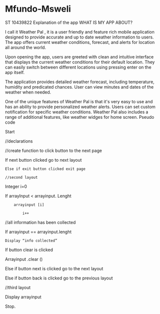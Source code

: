 # Mfundo-Msweli
ST 10439822
Explanation of the app
WHAT IS MY APP ABOUT?​

​I call it Weather Pal , it is a user friendly and feature rich mobile application designed to provide accurate and up to date weather information to users. The app offers current weather conditions, forecast, and alerts for location all around the world.​

Upon opening the app, users are greeted with clean and intuitive interface that displays the current weather conditions for their default location. They can easily switch between different locations using pressing enter on the app itself.​

The application provides detailed weather forecast, including temperature, humidity and predicated chances. User can view minutes and dates of the weather when needed.​

One of the unique features of Weather Pal is that it's very easy to use and has an ability to provide personalized weather alerts. Users can set custom notification for specific weather conditions. Weather Pal also includes a range of additional features, like weather widges for home screen.
Pseudo code

Start 

//declarations 

//create function to click button to the next page 

 

If next button clicked go to next layout 

	Else if exit button clicked exit page  

	//second layout 

Integer i=0 

If arrayInput  < arrayinput. Lenght  

		arrayinput [i] 

			i++ 

//all information has been collected  

If arrayinput == arrayinput.lenght 

	Display “info collected” 

If button clear is clicked  

Arrayinput .clear () 

Else if button next is clicked go to the next layout 

Else if button back is clicked  go to the previous layout 

//third layout 

Display arrayinput 

 

Stop. 

 
